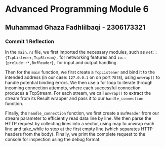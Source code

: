 # Advanced Programming Module 6
## Muhammad Ghaza Fadhlilbaqi - 2306173321
### Commit 1 Reflection
In the `main.rs` file, we first imported the necessary modules, such as `net::{TcpListener,TcpStream},` for networking features and `io::{prelude::*,BufReader},` for input and output handling.

Then for the `main` function, we first create a `TcpListener` and bind it to the intended address (in our case: `127.0.0.1` on on port `7878`), using `unwrap()` to handle potential binding errors. 
We then use a for loop to iterate through incoming connection attempts, where each successful connection produces a TcpStream. For each stream, we call `unwrap()` to extract the stream from its Result wrapper and pass it to our `handle_connection` function.

Finally, the `handle_connection` function, we first create a `BufReader` from our stream parameter to efficiently read data line by line. We then parse the HTTP request by collecting lines into a vector, using map to unwrap each line and take_while to stop at the first empty line (which separates HTTP headers from the body). Finally, we print the complete request to the console for inspection using the debug format.
